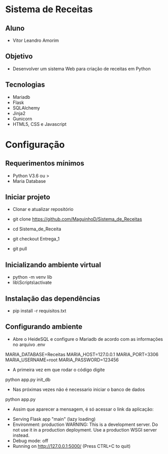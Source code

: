 # Sistema de Receitas

## Aluno
- Vitor Leandro Amorim

## Objetivo
- Desenvolver um sistema Web para criação de receitas em Python

## Tecnologias
- Mariadb
- Flask
- SQLAlchemy
- Jinja2
- Gunicorn
- HTML5, CSS e Javascript

# Configuração

## Requerimentos mínimos
- Python V3.6 ou >
- Maria Database

## Iniciar projeto

- Clonar e atualizar repositório
- git clone https://github.com/MaguinhoD/Sistema_de_Receitas

- cd Sistema_de_Receita
- git checkout Entrega_1
- git pull

## Inicializando ambiente virtual
- python -m venv lib
- lib\Scripts\activate
 
## Instalação das dependências

- pip install -r requisitos.txt

## Configurando ambiente
- Abre o HeideSQL e configure o Mariadb de acordo com as informações no arquivo .env

MARIA_DATABASE=Receitas
MARIA_HOST=127.0.0.1
MARIA_PORT=3306
MARIA_USERNAME=root
MARIA_PASSWORD=123456

- A primeira vez em que rodar o código digite

python app.py init_db

- Nas próximas vezes não é necessario iniciar o banco de dados

python app.py

- Assim que aparecer a mensagem, é só acessar o link da aplicação:

* Serving Flask app "main" (lazy loading)
* Environment: production
WARNING: This is a development server. Do not use it in a production deployment.
Use a production WSGI server instead.
* Debug mode: off
* Running on http://127.0.0.1:5000/ (Press CTRL+C to quit)
